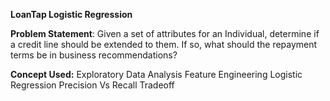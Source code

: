 **LoanTap Logistic Regression**

**Problem Statement**:
  Given a set of attributes for an Individual, determine if a credit line should be extended to them. If so, what should the repayment terms be in business recommendations?

**Concept Used:**
  Exploratory Data Analysis
  Feature Engineering
  Logistic Regression
  Precision Vs Recall Tradeoff
